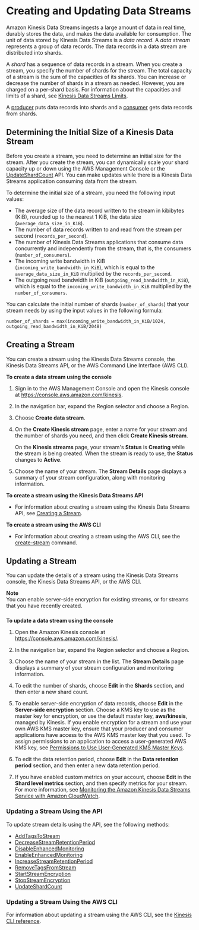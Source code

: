 # Creating and Updating Data Streams<a name="amazon-kinesis-streams"></a>

Amazon Kinesis Data Streams ingests a large amount of data in real time, durably stores the data, and makes the data available for consumption\. The unit of data stored by Kinesis Data Streams is a *data record*\. A *data stream* represents a group of data records\. The data records in a data stream are distributed into shards\.

A *shard* has a sequence of data records in a stream\. When you create a stream, you specify the number of shards for the stream\. The total capacity of a stream is the sum of the capacities of its shards\. You can increase or decrease the number of shards in a stream as needed\. However, you are charged on a per\-shard basis\. For information about the capacities and limits of a shard, see [Kinesis Data Streams Limits](service-sizes-and-limits.md)\.

A [producer](amazon-kinesis-producers.md) puts data records into shards and a [consumer](amazon-kinesis-consumers.md) gets data records from shards\.

## Determining the Initial Size of a Kinesis Data Stream<a name="how-do-i-size-a-stream"></a>

Before you create a stream, you need to determine an initial size for the stream\. After you create the stream, you can dynamically scale your shard capacity up or down using the AWS Management Console or the [UpdateShardCount](https://docs.aws.amazon.com/kinesis/latest/APIReference/API_UpdateShardCount.html) API\. You can make updates while there is a Kinesis Data Streams application consuming data from the stream\.

To determine the initial size of a stream, you need the following input values:
+ The average size of the data record written to the stream in kibibytes \(KiB\), rounded up to the nearest 1 KiB, the data size \(`average_data_size_in_KiB`\)\.
+ The number of data records written to and read from the stream per second \(`records_per_second`\)\.
+ The number of Kinesis Data Streams applications that consume data concurrently and independently from the stream, that is, the consumers \(`number_of_consumers`\)\.
+ The incoming write bandwidth in KiB \(`incoming_write_bandwidth_in_KiB`\), which is equal to the `average_data_size_in_KiB` multiplied by the `records_per_second`\.
+ The outgoing read bandwidth in KiB \(`outgoing_read_bandwidth_in_KiB`\), which is equal to the `incoming_write_bandwidth_in_KiB` multiplied by the `number_of_consumers`\.

You can calculate the initial number of shards \(`number_of_shards`\) that your stream needs by using the input values in the following formula:

```
number_of_shards = max(incoming_write_bandwidth_in_KiB/1024, outgoing_read_bandwidth_in_KiB/2048)
```

## Creating a Stream<a name="how-do-i-create-a-stream"></a>

You can create a stream using the Kinesis Data Streams console, the Kinesis Data Streams API, or the AWS Command Line Interface \(AWS CLI\)\.

**To create a data stream using the console**

1. Sign in to the AWS Management Console and open the Kinesis console at [https://console\.aws\.amazon\.com/kinesis](https://console.aws.amazon.com/kinesis)\.

1. In the navigation bar, expand the Region selector and choose a Region\.

1. Choose **Create data stream**\.

1. On the **Create Kinesis stream** page, enter a name for your stream and the number of shards you need, and then click **Create Kinesis stream**\.

   On the **Kinesis streams** page, your stream's **Status** is **Creating** while the stream is being created\. When the stream is ready to use, the **Status** changes to **Active**\.

1. Choose the name of your stream\. The **Stream Details** page displays a summary of your stream configuration, along with monitoring information\.

**To create a stream using the Kinesis Data Streams API**
+ For information about creating a stream using the Kinesis Data Streams API, see [Creating a Stream](kinesis-using-sdk-java-create-stream.md)\.

**To create a stream using the AWS CLI**
+ For information about creating a stream using the AWS CLI, see the [create\-stream](https://docs.aws.amazon.com/cli/latest/reference/kinesis/create-stream.html) command\.

## Updating a Stream<a name="updating-a-stream"></a>

You can update the details of a stream using the Kinesis Data Streams console, the Kinesis Data Streams API, or the AWS CLI\.

**Note**  
You can enable server\-side encryption for existing streams, or for streams that you have recently created\.

### <a name="update-stream-console"></a>

**To update a data stream using the console**

1. Open the Amazon Kinesis console at [https://console\.aws\.amazon\.com/kinesis/](https://console.aws.amazon.com/kinesis/)\.

1. In the navigation bar, expand the Region selector and choose a Region\.

1. Choose the name of your stream in the list\. The **Stream Details** page displays a summary of your stream configuration and monitoring information\.

1. To edit the number of shards, choose **Edit** in the **Shards** section, and then enter a new shard count\.

1. To enable server\-side encryption of data records, choose **Edit** in the **Server\-side encryption** section\. Choose a KMS key to use as the master key for encryption, or use the default master key, **aws/kinesis**, managed by Kinesis\. If you enable encryption for a stream and use your own AWS KMS master key, ensure that your producer and consumer applications have access to the AWS KMS master key that you used\. To assign permissions to an application to access a user\-generated AWS KMS key, see [Permissions to Use User\-Generated KMS Master Keys](permissions-user-key-KMS.md)\.

1. To edit the data retention period, choose **Edit** in the **Data retention period** section, and then enter a new data retention period\.

1. If you have enabled custom metrics on your account, choose **Edit** in the **Shard level metrics** section, and then specify metrics for your stream\. For more information, see [Monitoring the Amazon Kinesis Data Streams Service with Amazon CloudWatch](monitoring-with-cloudwatch.md)\.

### Updating a Stream Using the API<a name="update-stream-api"></a>

To update stream details using the API, see the following methods:
+ [AddTagsToStream](https://docs.aws.amazon.com/kinesis/latest/APIReference/API_AddTagsToStream.html)
+ [DecreaseStreamRetentionPeriod](https://docs.aws.amazon.com/kinesis/latest/APIReference/API_DecreaseStreamRetentionPeriod.html)
+ [DisableEnhancedMonitoring](https://docs.aws.amazon.com/kinesis/latest/APIReference/API_DisableEnhancedMonitoring.html)
+ [EnableEnhancedMonitoring](https://docs.aws.amazon.com/kinesis/latest/APIReference/API_EnableEnhancedMonitoring.html)
+ [IncreaseStreamRetentionPeriod](https://docs.aws.amazon.com/kinesis/latest/APIReference/API_IncreaseStreamRetentionPeriod.html)
+ [RemoveTagsFromStream](https://docs.aws.amazon.com/kinesis/latest/APIReference/API_RemoveTagsFromStream.html)
+ [StartStreamEncryption](https://docs.aws.amazon.com/kinesis/latest/APIReference/API_StartStreamEncryption.html)
+ [StopStreamEncryption](https://docs.aws.amazon.com/kinesis/latest/APIReference/API_StopStreamEncryption.html)
+ [UpdateShardCount](https://docs.aws.amazon.com/kinesis/latest/APIReference/API_UpdateShardCount.html)

### Updating a Stream Using the AWS CLI<a name="update-stream-cli"></a>

For information about updating a stream using the AWS CLI, see the [Kinesis CLI reference](https://docs.aws.amazon.com/cli/latest/reference/kinesis/index.html)\. 